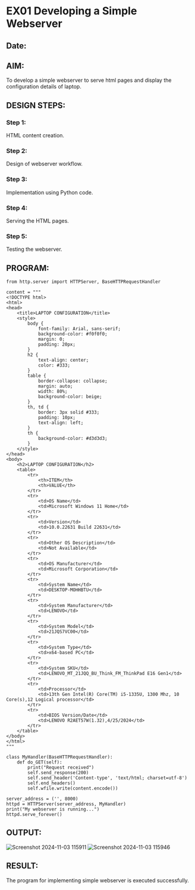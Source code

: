 # EX01 Developing a Simple Webserver
## Date:

## AIM:
To develop a simple webserver to serve html pages and display the configuration details of laptop.

## DESIGN STEPS:
### Step 1: 
HTML content creation.

### Step 2:
Design of webserver workflow.

### Step 3:
Implementation using Python code.

### Step 4:
Serving the HTML pages.

### Step 5:
Testing the webserver.

## PROGRAM:
```
from http.server import HTTPServer, BaseHTTPRequestHandler

content = """
<!DOCTYPE html>
<html>
<head>
    <title>LAPTOP CONFIGURATION</title>
    <style>
        body {
            font-family: Arial, sans-serif;
            background-color: #f0f0f0;
            margin: 0;
            padding: 20px;
        }
        h2 {
            text-align: center;
            color: #333;
        }
        table {
            border-collapse: collapse;
            margin: auto;
            width: 80%;
            background-color: beige;
        }
        th, td {
            border: 3px solid #333;
            padding: 10px;
            text-align: left;
        }
        th {
            background-color: #d3d3d3;
        }
    </style>
</head>
<body>
    <h2>LAPTOP CONFIGURATION</h2>
    <table>
        <tr>
            <th>ITEM</th>
            <th>VALUE</th>
        </tr>
        <tr>
            <td>OS Name</td>
            <td>Microsoft Windows 11 Home</td>
        </tr>
        <tr>
            <td>Version</td>
            <td>10.0.22631 Build 22631</td>
        </tr>
        <tr>
            <td>Other OS Description</td>
            <td>Not Available</td>
        </tr>
        <tr>
            <td>OS Manufacturer</td>
            <td>Microsoft Corporation</td>
        </tr>
        <tr>
            <td>System Name</td>
            <td>DESKTOP-MOHHBTU</td>
        </tr>
        <tr>
            <td>System Manufacturer</td>
            <td>LENOVO</td>
        </tr>
        <tr>
            <td>System Model</td>
            <td>21JQS7VC00</td>
        </tr>
        <tr>
            <td>System Type</td>
            <td>x64-based PC</td>
        </tr>
        <tr>
            <td>System SKU</td>
            <td>LENOVO_MT_21JQQ_BU_Think_FM_ThinkPad E16 Gen1</td>
        </tr>
        <tr>
            <td>Processor</td>
            <td>13th Gen Intel(R) Core(TM) i5-1335U, 1300 Mhz, 10 Core(s),12 Logical processor</td>
        </tr>
        <tr>
            <td>BIOS Version/Date</td>
            <td>LENOVO R2AET57W(1.32),4/25/2024</td>
        </tr>
    </table>
</body>
</html>
"""

class MyHandler(BaseHTTPRequestHandler):
    def do_GET(self):
        print("Request received")
        self.send_response(200)
        self.send_header('Content-type', 'text/html; charset=utf-8')
        self.end_headers()
        self.wfile.write(content.encode())

server_address = ('', 8000)
httpd = HTTPServer(server_address, MyHandler)
print("My webserver is running...")
httpd.serve_forever()

```



## OUTPUT:
![Screenshot 2024-11-03 115911](https://github.com/user-attachments/assets/d49a368d-4fe4-459f-8b58-77a6da9d2211)
![Screenshot 2024-11-03 115946](https://github.com/user-attachments/assets/53c956c9-7120-448d-93e2-183718f9e28b)

## RESULT:
The program for implementing simple webserver is executed successfully.
